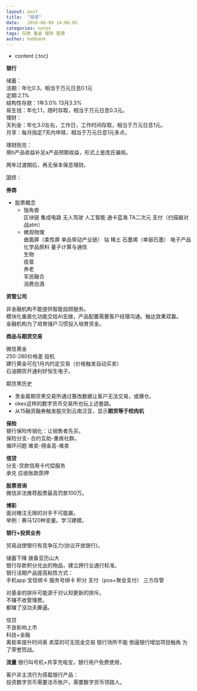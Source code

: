 ```yaml
---
layout: post
title:  "投资"
date:   2016-06-09 14:06:05
categories: notes
tags: 存款 基金 理财 股票
author: hebbank
---
```


* content
{:toc}


**银行**   

储蓄：  
活期：年化0.3，相当于万元日息0.1元  
定期:2.1%   
结构性存款：1年3.0% 13月3.3%    
易生钱：年化1.1，随时存取，相当于万元日息0.3元。  
理财：  
天利金：年化3.0左右，工作日，工作时间存取，相当于万元日息1元。  
月享：每月指定7天内申赎，相当于万元日息1元多点。  

理财刚兑：  
用b产品收益补足a产品预期收益，形式上是庞氏骗局。

两年过渡期后，再无保本保息理财。  

国债：





**券商**   

- 股票概念  
  - 独角兽   
区块链 集成电路 无人驾驶 人工智能 通卡蓝海 TA二次元  支付（扫描器对战atm）  
  - 微观物理    
曲面屏（柔性屏 单品带动产业链） 钴 稀土 石墨烯（单层石墨）  电子产品化学品原料  量子计算与通信   
 生物  
   疫苗  
养老    
军民融合      
消费白酒  

**资管公司**   

非金融机构不能提供智能投顾服务。  
模块化垂直化功能交给AI去做，产品配置需要客户经理沟通。触达效果双赢。      
金融机构为了培育储户习惯投入培育资金。  

**商品与期货交易**   

微信黄金   
250-280价格差 投机  
建行黄金可在1月内约定交易（价格触发自动买卖）    
石油期货开通利好恒生电子。  

期货黑历史  
- 贵金属期货黑交易所通过篡改数据让客户无法交易，或爆仓。  
- okex这样的数字货币交易所也玩上述套路。  
- 从15融资融券触发股灾到云南泛亚，显示**期货等于绞肉机**   

**保险**  
银行保险传销化：让销售者先买。  
保险分支- 合约互助-重疾社群。   
循环问题  难卖-佣金高-难卖  

**信贷**  
分支-贷款信用卡代偿服务      
承兑  应收账款质押  

**股票咨询**  
微信非法推荐股票最高罚款100万。  

**博彩**    
面对赌注无限的对手不可能赢。  
举例：赛马120种变量。学习建模。  

**银行+投资业务**

贸易战使银行有竞争压力(协议开放银行)。  

储蓄下降 拨备亚历山大  
银行存款积分兑出的物品，建立跨行业通行标准。  
银行活期产品提高粘性方式：   
手机app 宝信绑卡 服务号绑卡 积分 支付（pos+聚会支付） 三方存管   

对基金的排斥可能源于对认知更新的排斥。  
不赚不收管理费。  
都赚了没功夫撕逼。  

信贷   
不良影响上市  
科技+金融  
离柜率提升时间表
卖菜的可无现金交易 银行场所不能 倒逼银行增加项目触角 为了荣誉而战。  

**流量**
银行叫号机+共享充电宝，银行用户免费使用，  

客户非主流行为搭载银行产品：  
投资数字货币需要法币账户，需要数字货币领路人。   
